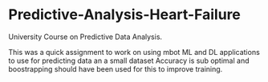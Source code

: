 # Predictive-Analysis-Heart-Failure
University Course on Predictive Data Analysis.



This was a quick assignment to work on using mbot ML and DL applications to use for predicting data an a small dataset
Accuracy is sub optimal and boostrapping should have been used for this to improve training.
